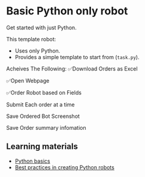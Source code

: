 # Basic Python only robot

Get started with just Python.

This template robot:

- Uses only Python.
- Provides a simple template to start from (`task.py`).

Acheives The Following:
  ✅Download Orders as Excel
  
  ✅Open Webpage
  
  ✅Order Robot based on Fields
  
  Submit Each order at a time
  
  Save Ordered Bot Screenshot
  
  Save Order summary infomation 
## Learning materials

- [Python basics](https://robocorp.com/docs/languages-and-frameworks/python)
- [Best practices in creating Python robots](https://robocorp.com/docs/development-guide/qa-and-best-practices/python-robots)
